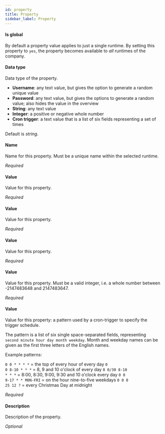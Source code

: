 ```yaml
---
id: property
title: Property
sidebar_label: Property
---
```

#### Is global
By default a property value applies to just a single runtime. By setting this property to <code>yes</code>, the property becomes available to <i>all</i> runtimes of the company.

#### Data type
Data type of the property.

- <b>Username</b>: any text value, but gives the option to generate a random unique value
- <b>Password</b>: any text value, but gives the options to generate a random value; also hides the value in the overview
- <b>String</b>: any text value
- <b>Integer</b>: a positive or negative whole number
- <b>Cron trigger</b>: a text value that is a list of six fields representing a set of times

Default is <i>string</i>.

#### Name
Name for this property. Must be a unique name within the selected runtime.

<i>Required</i>

#### Value
Value for this property.

<i>Required</i>

#### Value
Value for this property.

<i>Required</i>

#### Value
Value for this property.

<i>Required</i>

#### Value
Value for this property. Must be a valid integer, i.e. a whole number between -2147483648 and 2147483647.

<i>Required</i>

#### Value
Value for this property: a pattern used by a cron-trigger to specify the trigger schedule.

The pattern is a list of six single space-separated fields, representing <code>second minute hour day month weekday</code>. Month and weekday names can be given as the first three letters of the English names.

Example patterns:

<code>0 0 * * * *</code> = the top of every hour of every day
<code>0 0 8-10 * * *</code> = 8, 9 and 10 o'clock of every day
<code>0 0/30 8-10 * * *</code> = 8:00, 8:30, 9:00, 9:30 and 10 o'clock every day
<code>0 0 9-17 * * MON-FRI</code> = on the hour nine-to-five weekdays
<code>0 0 0 25 12 ?</code> = every Christmas Day at midnight

<i>Required</i>

#### Description
Description of the property.

<i>Optional</i>


